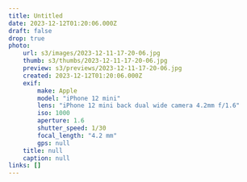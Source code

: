 ```yaml
---
title: Untitled
date: 2023-12-12T01:20:06.000Z
draft: false
drop: true
photo:
    url: s3/images/2023-12-11-17-20-06.jpg
    thumb: s3/thumbs/2023-12-11-17-20-06.jpg
    preview: s3/previews/2023-12-11-17-20-06.jpg
    created: 2023-12-12T01:20:06.000Z
    exif:
        make: Apple
        model: "iPhone 12 mini"
        lens: "iPhone 12 mini back dual wide camera 4.2mm f/1.6"
        iso: 1000
        aperture: 1.6
        shutter_speed: 1/30
        focal_length: "4.2 mm"
        gps: null
    title: null
    caption: null
links: []
---
```

